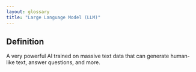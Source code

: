 ```yaml
---
layout: glossary
title: "Large Language Model (LLM)"
---
```


## Definition
A very powerful AI trained on massive text data that can generate human-like text, answer questions, and more.
